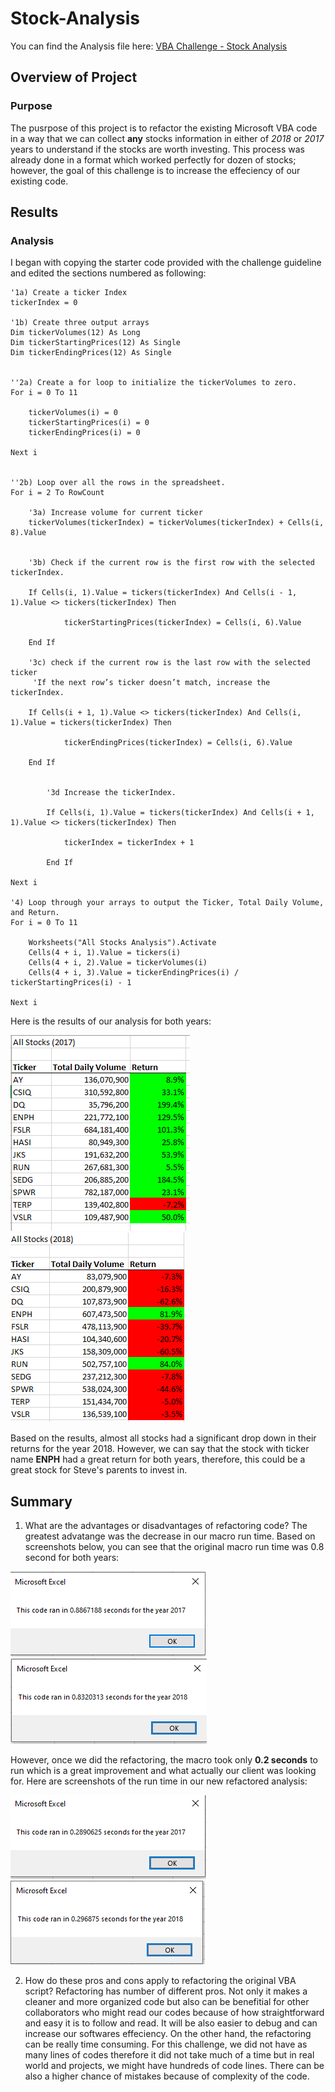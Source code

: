 # Stock-Analysis

You can find the Analysis file here: [VBA Challenge - Stock Analysis](https://github.com/NedaAJ/stock-analysis/blob/main/VBA_Challenge.xlsm)

## Overview of Project
### Purpose
The pusrpose of this project is to refactor the existing Microsoft VBA code in a way that we can collect **any** stocks information in either of _2018_ or _2017_ years to understand if the stocks are worth investing. This process was already done in a format which worked perfectly for dozen of stocks; however, the goal of this challenge is to increase the effeciency of our existing code.

## Results
### Analysis
I began with copying the starter code provided with the challenge guideline and edited the sections numbered as following:

    '1a) Create a ticker Index
    tickerIndex = 0

    '1b) Create three output arrays
    Dim tickerVolumes(12) As Long
    Dim tickerStartingPrices(12) As Single
    Dim tickerEndingPrices(12) As Single
    
    
    ''2a) Create a for loop to initialize the tickerVolumes to zero.
    For i = 0 To 11
    
        tickerVolumes(i) = 0
        tickerStartingPrices(i) = 0
        tickerEndingPrices(i) = 0
        
    Next i
        
        
    ''2b) Loop over all the rows in the spreadsheet.
    For i = 2 To RowCount
    
        '3a) Increase volume for current ticker
        tickerVolumes(tickerIndex) = tickerVolumes(tickerIndex) + Cells(i, 8).Value
        
        
        '3b) Check if the current row is the first row with the selected tickerIndex.
                   
        If Cells(i, 1).Value = tickers(tickerIndex) And Cells(i - 1, 1).Value <> tickers(tickerIndex) Then
                
                tickerStartingPrices(tickerIndex) = Cells(i, 6).Value
            
        End If
        
        '3c) check if the current row is the last row with the selected ticker
         'If the next row’s ticker doesn’t match, increase the tickerIndex.
        
        If Cells(i + 1, 1).Value <> tickers(tickerIndex) And Cells(i, 1).Value = tickers(tickerIndex) Then
                
                tickerEndingPrices(tickerIndex) = Cells(i, 6).Value
            
        End If
            

            '3d Increase the tickerIndex.
            
            If Cells(i, 1).Value = tickers(tickerIndex) And Cells(i + 1, 1).Value <> tickers(tickerIndex) Then
                
                tickerIndex = tickerIndex + 1
                     
            End If
    
    Next i
    
    '4) Loop through your arrays to output the Ticker, Total Daily Volume, and Return.
    For i = 0 To 11
        
        Worksheets("All Stocks Analysis").Activate
        Cells(4 + i, 1).Value = tickers(i)
        Cells(4 + i, 2).Value = tickerVolumes(i)
        Cells(4 + i, 3).Value = tickerEndingPrices(i) / tickerStartingPrices(i) - 1   
        
    Next i

Here is the results of our analysis for both years:

![VBA_Challenge_2017](Resources/VBA_Challenge_2017.PNG)
![VBA_Challenge_2018](Resources/VBA_Challenge_2018.PNG)

Based on the results, almost all stocks had a significant drop down in their returns for the year 2018. However, we can say that the stock with ticker name **ENPH** had a great return for both years, therefore, this could be a great stock for Steve's parents to invest in.

## Summary

1. What are the advantages or disadvantages of refactoring code?
The greatest advatange was the decrease in our macro run time. Based on screenshots below, you can see that the original macro run time was 0.8 second for both years:

![Original_code_2017_Run_Time](Resources/Original_code_2017_Run_Time.PNG)
![Original_code_2018_Run_Time](Resources/Original_code_2018_Run_Time.PNG)

However, once we did the refactoring, the macro took only **0.2 seconds** to run which is a great improvement and what actually our client was looking for. Here are screenshots of the run time in our new refactored analysis:

![2017_Run_Time](Resources/2017_Run_Time.PNG)
![2018_Run_Time](Resources/2018_Run_Time.PNG)

2. How do these pros and cons apply to refactoring the original VBA script?
Refactoring has number of different pros. Not only it makes a cleaner and more organized code but also can be benefitial for other collaborators who might read our codes because of how straightforward and easy it is to follow and read. It will be also easier to debug and can increase our softwares effeciency. On the other hand, the refactoring can be really time consuming. For this challenge, we did not have as many lines of codes therefore it did not take much of a time but in real world and projects, we might have hundreds of code lines. There can be also a higher chance of mistakes because of complexity of the code.

